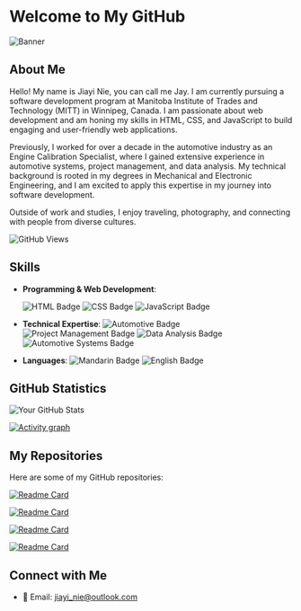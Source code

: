 # Welcome to My GitHub

![Banner](https://cdn.pixabay.com/photo/2023/03/13/15/21/iot-7850195_1280.jpg)

## About Me

Hello! My name is Jiayi Nie, you can call me Jay. I am currently pursuing a software development program at Manitoba Institute of Trades and Technology (MITT) in Winnipeg, Canada. I am passionate about web development and am honing my skills in HTML, CSS, and JavaScript to build engaging and user-friendly web applications.

Previously, I worked for over a decade in the automotive industry as an Engine Calibration Specialist, where I gained extensive experience in automotive systems, project management, and data analysis. My technical background is rooted in my degrees in Mechanical and Electronic Engineering, and I am excited to apply this expertise in my journey into software development.

Outside of work and studies, I enjoy traveling, photography, and connecting with people from diverse cultures.

![GitHub Views](https://komarev.com/ghpvc/?username=jiayimitt&color=blue)

## Skills

- **Programming & Web Development**:
  
  ![HTML Badge](https://img.shields.io/badge/HTML-E34F26?style=for-the-badge&logo=html5&logoColor=white) ![CSS Badge](https://img.shields.io/badge/CSS-1572B6?style=for-the-badge&logo=css3&logoColor=white) ![JavaScript Badge](https://img.shields.io/badge/JavaScript-F7DF1E?style=for-the-badge&logo=javascript&logoColor=black)
  
- **Technical Expertise**: 
  ![Automotive Badge](https://img.shields.io/badge/Automotive%20Engine%20Control-007ACC?style=for-the-badge&logo=automotive&logoColor=white) ![Project Management Badge](https://img.shields.io/badge/Project%20Management-007ACC?style=for-the-badge&logo=projectmanagement&logoColor=white) ![Data Analysis Badge](https://img.shields.io/badge/Data%20Analysis-FFA500?style=for-the-badge&logo=dataanalysis&logoColor=white)  ![Automotive Systems Badge](https://img.shields.io/badge/Automotive%20Systems-007ACC?style=for-the-badge&logo=automotivesystems&logoColor=white)
  
- **Languages**: 
  ![Mandarin Badge](https://img.shields.io/badge/Mandarin-Native-brightgreen?style=for-the-badge&logo=mandarin&logoColor=white)   ![English Badge](https://img.shields.io/badge/English-Fluent-brightgreen?style=for-the-badge&logo=english&logoColor=white)

## GitHub Statistics


![Your GitHub Stats](https://github-readme-stats.vercel.app/api?username=jiayimitt&show_icons=true&hide=issues&count_private=true&theme=radical)

[![Activity graph](https://github-readme-activity-graph.vercel.app/graph?username=jiayimitt&theme=gotham&hide_border=true)](https://github.com/ashutosh00710/github-readme-activity-graph)

## My Repositories

Here are some of my GitHub repositories:

[![Readme Card](https://github-readme-stats.vercel.app/api/pin/?username=jiayimitt&repo=alarm-clock&theme=radical)](https://github.com/jiayimitt/alarm-clock)

[![Readme Card](https://github-readme-stats.vercel.app/api/pin/?username=jiayimitt&repo=typegame&theme=radical)](https://github.com/jiayimitt/typegame)

[![Readme Card](https://github-readme-stats.vercel.app/api/pin/?username=jiayimitt&repo=fakebook&theme=radical)](https://github.com/jiayimitt/fakebook)

[![Readme Card](https://github-readme-stats.vercel.app/api/pin/?username=jiayimitt&repo=shape-factory&theme=radical)](https://github.com/jiayimitt/shape-factory)

## Connect with Me

- 📧 Email: [jiayi_nie@outlook.com](mailto:jiayi_nie@outlook.com)

